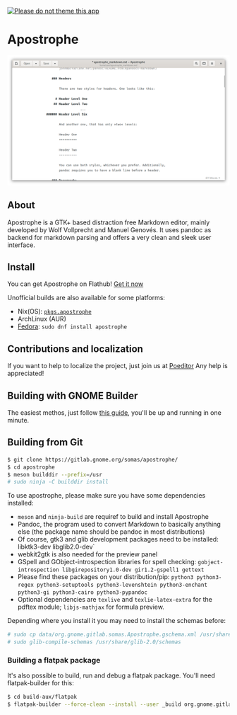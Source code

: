 [![Please do not theme this app](https://stopthemingmy.app/badge.svg)](https://stopthemingmy.app)

# Apostrophe

![](screenshots/main.png)

## About

Apostrophe is a GTK+ based distraction free Markdown editor, mainly developed by Wolf Vollprecht and Manuel Genovés. It uses pandoc as backend for markdown parsing and offers a very clean and sleek user interface.

## Install

You can get Apostrophe on Flathub!
[Get it now](https://flathub.org/apps/details/org.gnome.gitlab.somas.Apostrophe)

Unofficial builds are also available for some platforms:
* Nix(OS): [`pkgs.apostrophe`](https://github.com/NixOS/nixpkgs/blob/master/pkgs/applications/editors/apostrophe/default.nix)
* ArchLinux (AUR)
* [Fedora](https://src.fedoraproject.org/rpms/apostrophe): `sudo dnf install apostrophe`

## Contributions and localization

If you want to help to localize the project, just join us at [Poeditor](https://poeditor.com/join/project/gxVzFyXb2x)
Any help is appreciated!

## Building with GNOME Builder

The easiest methos, just follow [this guide](https://wiki.gnome.org/Newcomers/BuildProject), you'll be up and running in one minute.

## Building from Git

```bash
$ git clone https://gitlab.gnome.org/somas/apostrophe/
$ cd apostrophe
$ meson builddir --prefix=/usr
# sudo ninja -C builddir install
```

To use apostrophe, please make sure you have some dependencies installed:

- `meson` and `ninja-build` are requiref to build and install Apostrophe
- Pandoc, the program used to convert Markdown to basically anything else (the package name should be pandoc in most distributions)
- Of course, gtk3 and glib development packages need to be installed: libktk3-dev libglib2.0-dev`
- webkit2gtk is also needed for the preview panel
- GSpell and GObject-introspection libraries for spell checking: `gobject-introspection libgirepository1.0-dev gir1.2-gspell1 gettext`
- Please find these packages on your distribution/pip: `python3 python3-regex python3-setuptools python3-levenshtein python3-enchant python3-gi python3-cairo python3-pypandoc`
- Optional dependencies are `texlive` and `texlie-latex-extra` for the pdftex module; `libjs-mathjax` for formula preview.

Depending where you install it you may need to install the schemas before:

```bash
# sudo cp data/org.gnome.gitlab.somas.Apostrophe.gschema.xml /usr/share/glib-2.0/schemas/org.gnome.gitlab.somas.Apostrophe.gschema.xml
# sudo glib-compile-schemas /usr/share/glib-2.0/schemas
```

### Building a flatpak package

It's also possible to build, run and debug a flatpak package. You'll need flatpak-builder for this:

```bash
$ cd build-aux/flatpak
$ flatpak-builder --force-clean --install --user _build org.gnome.gitlab.somas.Apostrophe.json
```
